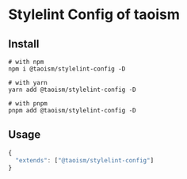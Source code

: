# Stylelint Config of taoism

## Install

```shell
# with npm
npm i @taoism/stylelint-config -D

# with yarn
yarn add @taoism/stylelint-config -D

# with pnpm
pnpm add @taoism/stylelint-config -D
```

## Usage

```js
{
  "extends": ["@taoism/stylelint-config"]
}
```
